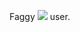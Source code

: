 Faggy   <img src="https://img.shields.io/badge/Arch_Linux-1793D1?style=for-the-badge&logo=arch-linux&logoColor=white"/>   user.

